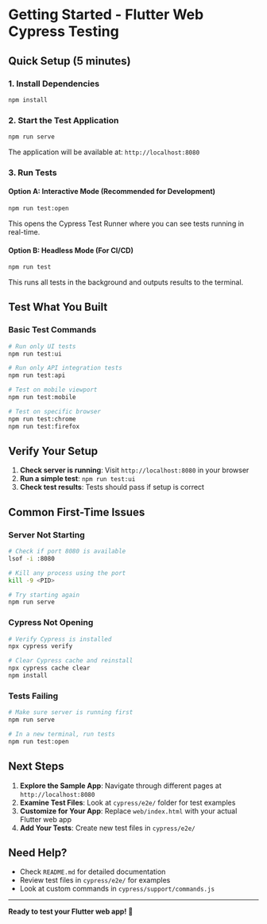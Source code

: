 # Getting Started - Flutter Web Cypress Testing

## Quick Setup (5 minutes)

### 1. Install Dependencies
```bash
npm install
```

### 2. Start the Test Application
```bash
npm run serve
```
The application will be available at: `http://localhost:8080`

### 3. Run Tests

#### Option A: Interactive Mode (Recommended for Development)
```bash
npm run test:open
```
This opens the Cypress Test Runner where you can see tests running in real-time.

#### Option B: Headless Mode (For CI/CD)
```bash
npm run test
```
This runs all tests in the background and outputs results to the terminal.

## Test What You Built

### Basic Test Commands
```bash
# Run only UI tests
npm run test:ui

# Run only API integration tests
npm run test:api

# Test on mobile viewport
npm run test:mobile

# Test on specific browser
npm run test:chrome
npm run test:firefox
```

## Verify Your Setup

1. **Check server is running**: Visit `http://localhost:8080` in your browser
2. **Run a simple test**: `npm run test:ui`
3. **Check test results**: Tests should pass if setup is correct

## Common First-Time Issues

### Server Not Starting
```bash
# Check if port 8080 is available
lsof -i :8080

# Kill any process using the port
kill -9 <PID>

# Try starting again
npm run serve
```

### Cypress Not Opening
```bash
# Verify Cypress is installed
npx cypress verify

# Clear Cypress cache and reinstall
npx cypress cache clear
npm install
```

### Tests Failing
```bash
# Make sure server is running first
npm run serve

# In a new terminal, run tests
npm run test:open
```

## Next Steps

1. **Explore the Sample App**: Navigate through different pages at `http://localhost:8080`
2. **Examine Test Files**: Look at `cypress/e2e/` folder for test examples
3. **Customize for Your App**: Replace `web/index.html` with your actual Flutter web app
4. **Add Your Tests**: Create new test files in `cypress/e2e/`

## Need Help?

- Check `README.md` for detailed documentation
- Review test files in `cypress/e2e/` for examples
- Look at custom commands in `cypress/support/commands.js`

---

**Ready to test your Flutter web app! 🚀**